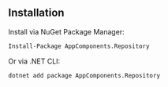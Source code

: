 ## Installation

Install via NuGet Package Manager:

```sh
Install-Package AppComponents.Repository
```

Or via .NET CLI:

```sh
dotnet add package AppComponents.Repository
```
